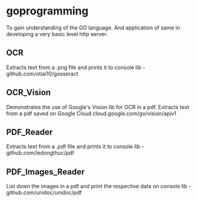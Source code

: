 # goprogramming
To gain understanding of the GO language. And application of same in developing a very basic level http server.



## OCR
Extracts text from a .png file and prints it to console
lib - github.com/otiai10/gosseract

## OCR_Vision
Demonstrates the use of Google's Vision lib for OCR in a pdf.
Extracts text from a pdf saved on Google Cloud
cloud.google.com/go/vision/apiv1

## PDF_Reader
Extracts text from a .pdf file and prints it to console
lib - github.com/ledongthuc/pdf

## PDF_Images_Reader
List down the images in a pdf and print the respective data on console
lib - github.com/unidoc/unidoc/pdf


